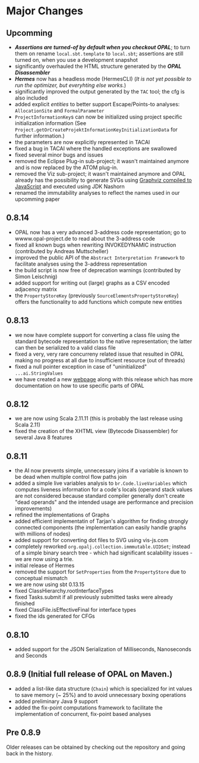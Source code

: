 # Major Changes

## Upcomming
 - ***Assertions are turned-of by default when you checkout OPAL***; to turn them on rename `local.sbt.template` to `local.sbt`; assertions are still turned on, when you use a development snapshot
 - significantly overhauled the HTML structure generated by the ***OPAL Disassembler***
 - ***Hermes*** now has a headless mode (HermesCLI) (*It is not yet possible to run the optimizer, but everyhting else works.*)
 - significantly improved the output generated by the `TAC` tool; the cfg is also included
 - added explicit *entities* to better support Escape/Points-to analyses: `AllocationSite` and `FormalParameter`
 - `ProjectInformationKey`s can now be initialized using project specific initialization information
   (See `Project.getOrCreateProjektInformationKeyInitializationData` for further information.)
 - the parameters are now explicitly represented in TACAI
 - fixed a bug in TACAI where the handled exceptions are swallowed
 - fixed several minor bugs and issues
 - removed the Eclipse Plug-in sub-project; it wasn't maintained anymore and is now replaced by the ATOM plug-in.
 - removed the Viz sub-project; it wasn't maintained anymore and OPAL already has the possibility to generate SVGs using [Graphviz compiled to JavaScript](https://github.com/mdaines/viz.js) and executed using JDK Nashorn 
 - renamed the immutability analyses to reflect the names used in our upcomming paper

## 0.8.14
 - OPAL now has a very advanced 3-address code representation; go to wwww.opal-project.de to read about the 3-address code
 - fixed all known bugs when rewriting INVOKEDYNAMIC instruction (contributed by Andreas Muttscheller)
 - improved the public API of the `Abstract Interpretation Framework` to facilitate analyses using the 3-address representation
 - the build script is now free of deprecation warnings (contributed by Simon Leischnig)
 - added support for writing out (large) graphs as a CSV encoded adjacency matrix
 - the `PropertyStoreKey` (previously `SourceElementsPropertyStoreKey`) offers the functionality to add functions which compute new entities

## 0.8.13
 - we now have complete support for converting a class file using the standard bytecode representation to the native representation; the latter can then be serialized to a valid class file
 - fixed a very, very rare concurreny related issue that resulted in OPAL making no progress at all due to insufficient resource (out of threads)
 - fixed a null pointer exception in case of "uninitialized" `...ai.StringValues`
 - we have created a new [webpage](http://www.opal-project.de) along with this release which has more documentation on how to use specific parts of OPAL

## 0.8.12
 - we are now using Scala 2.11.11 (this is probably the last release using Scala 2.11)
 - fixed the creation of the XHTML view (Bytecode Disassembler) for several Java 8 features

## 0.8.11
 - the AI now prevents simple, unnecessary joins if a variable is known to be dead when multiple control flow paths join
 - added a simple live variables analysis to `br.Code.liveVariables` which computes liveness information for a code's locals (operand stack values are not considered because standard compiler generally don't create "dead operands" and the intended usage are performance and precision improvements)
 - refined the implementations of Graphs
 - added efficient implementatin of Tarjan's algorithm for finding strongly connected components (the implementation can easily handle graphs with millions of nodes)
 - added support for converting dot files to SVG using vis-js.com
 - completely reworked `org.opalj.collection.immmutable.UIDSet`; instead of a simple binary search tree - which had significant scalability issues - we are now using a trie.
 - initial release of Hermes
 - removed the support for `SetProperties` from the `PropertyStore` due to conceptual mismatch
 - we are now using sbt 0.13.15
 - fixed ClassHierarchy.rootInterfaceTypes
 - fixed Tasks.submit if all previously submitted tasks were already finished
 - fixed ClassFile.isEffectiveFinal for interface types
 - fixed the ids generated for CFGs

## 0.8.10
 - added support for the JSON Serialization of Milliseconds, Nanoseconds and Seconds

## 0.8.9 (Initial full release of OPAL on Maven.)
 - added a list-like data structure (`Chain`) which is specialized for int values to save memory
 (~ 25%) and to avoid unnecessary boxing operations
 - added preliminary Java 9 support
 - added the fix-point computations framework to facilitate the implementation of concurrent, fix-point based analyses

## Pre 0.8.9
Older releases can be obtained by checking out the repository and going back in the history.
